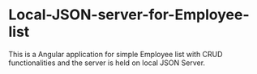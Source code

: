 # Local-JSON-server-for-Employee-list
This is a Angular application for simple Employee list with CRUD functionalities and the server is held on local JSON Server.


